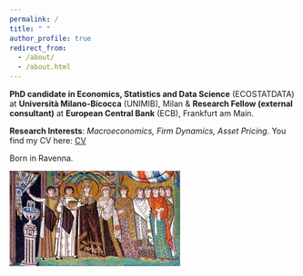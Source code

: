```yaml
---
permalink: /
title: " "
author_profile: true
redirect_from: 
  - /about/
  - /about.html
---
```


**PhD candidate in Economics, Statistics and Data Science** (ECOSTATDATA) at **Università Milano-Bicocca** (UNIMIB), Milan &
**Research Fellow (external consultant)** at **European Central Bank** (ECB), Frankfurt am Main. 

**Research Interests**: *Macroeconomics, Firm Dynamics, Asset Pricing*.
You find my CV here: [CV](files/CV_GG.pdf)

Born in Ravenna.

![Profile Picture](images/mosaic.jfif)
